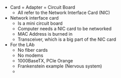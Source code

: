 
- Card = Adapter = Circuit Board 
	- All refer to the Network Interface Card (NIC)
- Network interface card 
	- Is a mini circuit board
	- Computer needs a NIC card to be networked
	- MAC Address is burned in 
	- Transceiver, which is a big part of the NIC card
- For the LAb
	- No fiber cards
	- No modems 
	- 1000BaseTX, PCIe Orange 
	- Frankenstein example (Nervous system)
	- 